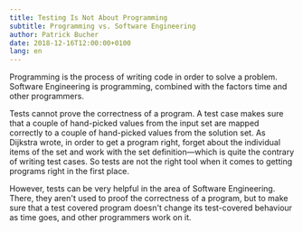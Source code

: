 ```yaml
---
title: Testing Is Not About Programming
subtitle: Programming vs. Software Engineering
author: Patrick Bucher
date: 2018-12-16T12:00:00+0100
lang: en
---
```


Programming is the process of writing code in order to solve a problem.
Software Engineering is programming, combined with the factors time and other
programmers.

Tests cannot prove the correctness of a program. A test case makes sure that a
couple of hand-picked values from the input set are mapped correctly to a
couple of hand-picked values from the solution set. As Dijkstra wrote, in order
to get a program right, forget about the individual items of the set and work
with the set definition—which is quite the contrary of writing test cases. So
tests are not the right tool when it comes to getting programs right in the
first place.

However, tests can be very helpful in the area of Software Engineering. There, they
aren't used to proof the correctness of a program, but to make sure that a test
covered program doesn't change its test-covered behaviour as time goes, and
other programmers work on it.
